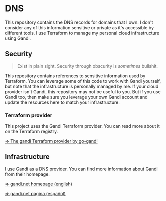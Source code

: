 # DNS

This repository contains the DNS records for domains that I own. I don't
consider any of this information sensitive or private as it's accessible
by different tools. I use Terraform to manage my personal cloud
infrastructure using Gandi.

## Security

> Exist in plain sight. Security through obscurity is _sometimes_ bullshit.

This repository contains references to sensitive information used by Terraform.
You can leverage some of this code to work with Gandi yourself, but note that
the infrastructure is personally managed by me. If your cloud provider isn't
Gandi, this repository may not be useful to you. But if you use Gandi too,
then make sure you leverage your own Gandi account and update the resources here
to match your infrastructure.

### Terraform provider

This project uses the Gandi Terraform provider. You can read more about it on
the Terraform registry.

[=> The gandi Terraform provider by go-gandi](https://registry.terraform.io/providers/go-gandi/gandi/2.2.0 " Terraform provider for the Gandi Domain services.")

## Infrastructure

I use Gandi as a DNS provider. You can find more information about Gandi from
their homepage.

[=> gandi.net homepage (english)](https://www.gandi.net/en "Click to see")

[=> gandi.net página (español)](https://www.gandi.net/es "Haga clic pa' ver")
